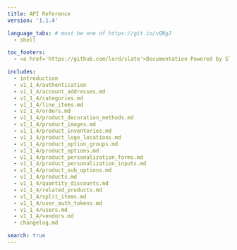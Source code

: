 ```yaml
---
title: API Reference
version: '1.1.4'

language_tabs: # must be one of https://git.io/vQNgJ
  - shell

toc_footers:
  - <a href='https://github.com/lord/slate'>Documentation Powered by Slate</a>

includes:
  - introduction
  - v1_1_4/authentication
  - v1_1_4/account_addresses.md
  - v1_1_4/categories.md
  - v1_1_4/line_items.md
  - v1_1_4/orders.md
  - v1_1_4/product_decoration_methods.md
  - v1_1_4/product_images.md
  - v1_1_4/product_inventories.md
  - v1_1_4/product_logo_locations.md
  - v1_1_4/product_option_groups.md
  - v1_1_4/product_options.md
  - v1_1_4/product_personalization_forms.md
  - v1_1_4/product_personalization_inputs.md
  - v1_1_4/product_sub_options.md
  - v1_1_4/products.md
  - v1_1_4/quantity_discounts.md
  - v1_1_4/related_products.md
  - v1_1_4/split_items.md
  - v1_1_4/user_auth_tokens.md
  - v1_1_4/users.md
  - v1_1_4/vendors.md
  - changelog.md

search: true
---
```

